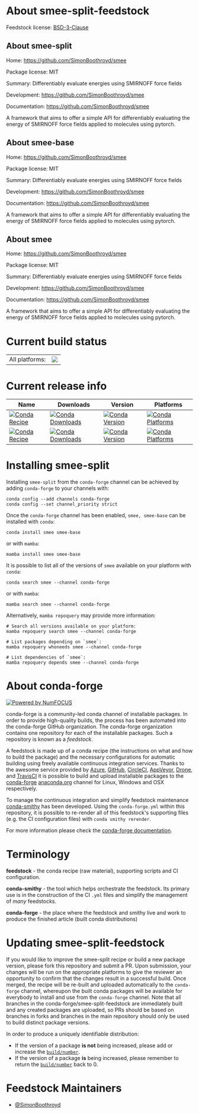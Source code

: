 About smee-split-feedstock
==========================

Feedstock license: [BSD-3-Clause](https://github.com/conda-forge/smee-feedstock/blob/main/LICENSE.txt)


About smee-split
----------------

Home: https://github.com/SimonBoothroyd/smee

Package license: MIT

Summary: Differentiably evaluate energies using SMIRNOFF force fields

Development: https://github.com/SimonBoothroyd/smee

Documentation: https://github.com/SimonBoothroyd/smee

A framework that aims to offer a simple API for differentiably evaluating 
the energy of SMIRNOFF force fields applied to molecules using pytorch.


About smee-base
---------------

Home: https://github.com/SimonBoothroyd/smee

Package license: MIT

Summary: Differentiably evaluate energies using SMIRNOFF force fields

Development: https://github.com/SimonBoothroyd/smee

Documentation: https://github.com/SimonBoothroyd/smee

A framework that aims to offer a simple API for differentiably evaluating
the energy of SMIRNOFF force fields applied to molecules using pytorch.


About smee
----------

Home: https://github.com/SimonBoothroyd/smee

Package license: MIT

Summary: Differentiably evaluate energies using SMIRNOFF force fields

Development: https://github.com/SimonBoothroyd/smee

Documentation: https://github.com/SimonBoothroyd/smee

A framework that aims to offer a simple API for differentiably evaluating
the energy of SMIRNOFF force fields applied to molecules using pytorch.


Current build status
====================


<table><tr><td>All platforms:</td>
    <td>
      <a href="https://dev.azure.com/conda-forge/feedstock-builds/_build/latest?definitionId=20355&branchName=main">
        <img src="https://dev.azure.com/conda-forge/feedstock-builds/_apis/build/status/smee-feedstock?branchName=main">
      </a>
    </td>
  </tr>
</table>

Current release info
====================

| Name | Downloads | Version | Platforms |
| --- | --- | --- | --- |
| [![Conda Recipe](https://img.shields.io/badge/recipe-smee-green.svg)](https://anaconda.org/conda-forge/smee) | [![Conda Downloads](https://img.shields.io/conda/dn/conda-forge/smee.svg)](https://anaconda.org/conda-forge/smee) | [![Conda Version](https://img.shields.io/conda/vn/conda-forge/smee.svg)](https://anaconda.org/conda-forge/smee) | [![Conda Platforms](https://img.shields.io/conda/pn/conda-forge/smee.svg)](https://anaconda.org/conda-forge/smee) |
| [![Conda Recipe](https://img.shields.io/badge/recipe-smee--base-green.svg)](https://anaconda.org/conda-forge/smee-base) | [![Conda Downloads](https://img.shields.io/conda/dn/conda-forge/smee-base.svg)](https://anaconda.org/conda-forge/smee-base) | [![Conda Version](https://img.shields.io/conda/vn/conda-forge/smee-base.svg)](https://anaconda.org/conda-forge/smee-base) | [![Conda Platforms](https://img.shields.io/conda/pn/conda-forge/smee-base.svg)](https://anaconda.org/conda-forge/smee-base) |

Installing smee-split
=====================

Installing `smee-split` from the `conda-forge` channel can be achieved by adding `conda-forge` to your channels with:

```
conda config --add channels conda-forge
conda config --set channel_priority strict
```

Once the `conda-forge` channel has been enabled, `smee, smee-base` can be installed with `conda`:

```
conda install smee smee-base
```

or with `mamba`:

```
mamba install smee smee-base
```

It is possible to list all of the versions of `smee` available on your platform with `conda`:

```
conda search smee --channel conda-forge
```

or with `mamba`:

```
mamba search smee --channel conda-forge
```

Alternatively, `mamba repoquery` may provide more information:

```
# Search all versions available on your platform:
mamba repoquery search smee --channel conda-forge

# List packages depending on `smee`:
mamba repoquery whoneeds smee --channel conda-forge

# List dependencies of `smee`:
mamba repoquery depends smee --channel conda-forge
```


About conda-forge
=================

[![Powered by
NumFOCUS](https://img.shields.io/badge/powered%20by-NumFOCUS-orange.svg?style=flat&colorA=E1523D&colorB=007D8A)](https://numfocus.org)

conda-forge is a community-led conda channel of installable packages.
In order to provide high-quality builds, the process has been automated into the
conda-forge GitHub organization. The conda-forge organization contains one repository
for each of the installable packages. Such a repository is known as a *feedstock*.

A feedstock is made up of a conda recipe (the instructions on what and how to build
the package) and the necessary configurations for automatic building using freely
available continuous integration services. Thanks to the awesome service provided by
[Azure](https://azure.microsoft.com/en-us/services/devops/), [GitHub](https://github.com/),
[CircleCI](https://circleci.com/), [AppVeyor](https://www.appveyor.com/),
[Drone](https://cloud.drone.io/welcome), and [TravisCI](https://travis-ci.com/)
it is possible to build and upload installable packages to the
[conda-forge](https://anaconda.org/conda-forge) [anaconda.org](https://anaconda.org/)
channel for Linux, Windows and OSX respectively.

To manage the continuous integration and simplify feedstock maintenance
[conda-smithy](https://github.com/conda-forge/conda-smithy) has been developed.
Using the ``conda-forge.yml`` within this repository, it is possible to re-render all of
this feedstock's supporting files (e.g. the CI configuration files) with ``conda smithy rerender``.

For more information please check the [conda-forge documentation](https://conda-forge.org/docs/).

Terminology
===========

**feedstock** - the conda recipe (raw material), supporting scripts and CI configuration.

**conda-smithy** - the tool which helps orchestrate the feedstock.
                   Its primary use is in the construction of the CI ``.yml`` files
                   and simplify the management of *many* feedstocks.

**conda-forge** - the place where the feedstock and smithy live and work to
                  produce the finished article (built conda distributions)


Updating smee-split-feedstock
=============================

If you would like to improve the smee-split recipe or build a new
package version, please fork this repository and submit a PR. Upon submission,
your changes will be run on the appropriate platforms to give the reviewer an
opportunity to confirm that the changes result in a successful build. Once
merged, the recipe will be re-built and uploaded automatically to the
`conda-forge` channel, whereupon the built conda packages will be available for
everybody to install and use from the `conda-forge` channel.
Note that all branches in the conda-forge/smee-split-feedstock are
immediately built and any created packages are uploaded, so PRs should be based
on branches in forks and branches in the main repository should only be used to
build distinct package versions.

In order to produce a uniquely identifiable distribution:
 * If the version of a package **is not** being increased, please add or increase
   the [``build/number``](https://docs.conda.io/projects/conda-build/en/latest/resources/define-metadata.html#build-number-and-string).
 * If the version of a package **is** being increased, please remember to return
   the [``build/number``](https://docs.conda.io/projects/conda-build/en/latest/resources/define-metadata.html#build-number-and-string)
   back to 0.

Feedstock Maintainers
=====================

* [@SimonBoothroyd](https://github.com/SimonBoothroyd/)

